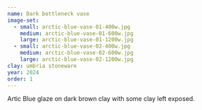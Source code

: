 ```yaml
---
name: Dark bottleneck vase
image-set:
  - small: arctic-blue-vase-01-400w.jpg
    medium: arctic-blue-vase-01-600w.jpg
    large: arctic-blue-vase-01-1200w.jpg
  - small: arctic-blue-vase-02-400w.jpg
    medium: arctic-blue-vase-02-600w.jpg
    large: arctic-blue-vase-02-1200w.jpg
clay: umbria stoneware
year: 2024
order: 1
---
```


Artic Blue glaze on dark brown clay with some clay left exposed.
